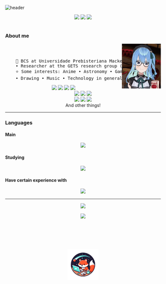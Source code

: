 ![header](https://capsule-render.vercel.app/api?type=venom&height=300&color=gradient&text=print("Amanda%20Laís")&textBg=false&animation=fadeIn&stroke=000000&strokeWidth=2&section=header)

<p align="center">
  <img src="https://img.shields.io/badge/github-%23121011.svg?style=for-the-badge&logo=github&logoColor=white" />
  <img src="https://img.shields.io/badge/linkedin-%230077B5.svg?style=for-the-badge&logo=linkedin&logoColor=white" />
  <img src="https://img.shields.io/badge/ProtonMail-8B89CC?style=for-the-badge&logo=protonmail&logoColor=white" /><br><br>
</p>

### About me

<div align="center">
<img src="https://raw.githubusercontent.com/amanda-lais/amanda-lais/main/assets/suisei-hoshimachi-suisei.gif" width="25%" align="right" />
<br><br>
<pre>
    💼 BCS at Universidade Prebisteriana Mackenzie (UPM) • Back-end dev
    • Researcher at the GETS research group (UPM)
    ⭐ Some interests: Anime • Astronomy • Games • Vtubers
    • Drawing • Music • Technology in general • Etc
</pre>
  <img src="https://img.shields.io/badge/Obsidian-%23483699.svg?style=for-the-badge&logo=obsidian&logoColor=white"/>
  <img src="https://img.shields.io/badge/Microsoft_Office-D83B01?style=for-the-badge&logo=microsoft-office&logoColor=white"/>
  <img src="https://img.shields.io/badge/Trello-%23026AA7.svg?style=for-the-badge&logo=Trello&logoColor=white"/>
  <img src="https://img.shields.io/badge/Visual%20Studio%20Code-0078d7.svg?style=for-the-badge&logo=visual-studio-code&logoColor=white"/>
  <br>
  <img src="https://img.shields.io/badge/Windows-0078D6?style=for-the-badge&logo=windows&logoColor=white"/>
  <img src="https://img.shields.io/badge/Android-3DDC84?style=for-the-badge&logo=android&logoColor=white"/>
  <img src="https://img.shields.io/badge/Vivaldi-EF3939?style=for-the-badge&logo=Vivaldi&logoColor=white"/>
  <br>
  <img src="https://img.shields.io/badge/affinityphoto-%237E4DD2.svg?style=for-the-badge&logo=affinity-photo&logoColor=white"/>
  <img src="https://img.shields.io/badge/Aseprite-FFFFFF?style=for-the-badge&logo=Aseprite&logoColor=#7D929E"/>
  <img src="https://img.shields.io/badge/Canva-%2300C4CC.svg?style=for-the-badge&logo=Canva&logoColor=white"/>
  <br>
  <a>And other things!</a>
<br>
</div>

----

### Languages
#### Main

<p align="center">
  <a href="https://skillicons.dev">
    <img src="https://skillicons.dev/icons?i=python,c,cpp,md,latex" />
  </a>
</p>

#### Studying

<p align="center">
  <a href="https://skillicons.dev">
    <img src="https://skillicons.dev/icons?i=godot,js," />
  </a>
</p>

#### Have certain experience with

<p align="center">
  <a href="https://skillicons.dev">
    <img src="https://skillicons.dev/icons?i=arduino,html,css,java" />
  </a>
</p>

----

<div align="center">
  
  ![](https://github-readme-stats.vercel.app/api/top-langs/?username=amanda-lais&theme=dark&hide_border=false&include_all_commits=true&count_private=true&layout=compact)
  
  ![](https://github-readme-stats.vercel.app/api?username=amanda-lais&theme=dark&hide_border=false&include_all_commits=true&count_private=true)

</div>

<br><br>
<div align="center">
  <br><br>
  <img src="https://github.com/amanda-lais/amanda-lais/blob/main/assets/LogobyDesigner%20(2).png" height="100"/>
</div>
